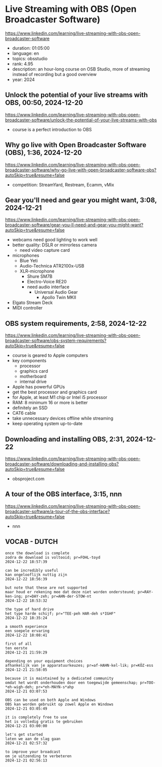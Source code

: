 # Live Streaming with OBS (Open Broadcaster Software)

https://www.linkedin.com/learning/live-streaming-with-obs-open-broadcaster-software

- duration: 01:05:00
- language: en
- topics: obsstudio
- rank: 4.95
- description: an hour-long course on OSB Studio, more of streaming instead of recording but a good overview
- year: 2024

## Unlock the potential of your live streams with OBS, 00:50, 2024-12-20

https://www.linkedin.com/learning/live-streaming-with-obs-open-broadcaster-software/unlock-the-potential-of-your-live-streams-with-obs

- course is a perfect introduction to OBS

## Why go live with Open Broadcaster Software (OBS), 1:36, 2024-12-20

https://www.linkedin.com/learning/live-streaming-with-obs-open-broadcaster-software/why-go-live-with-open-broadcaster-software-obs?autoSkip=true&resume=false

- competition: StreamYard, Restream, Ecamm, vMix

## Gear you'll need and gear you might want, 3:08, 2024-12-21

https://www.linkedin.com/learning/live-streaming-with-obs-open-broadcaster-software/gear-you-ll-need-and-gear-you-might-want?autoSkip=true&resume=false

- webcams need good lighting to work well
- better quality: DSLR or mirrorless camera
  - need video capture card
- microphones
  - Blue Yeti
  - Audio-Technica ATR2100x-USB
  - XLR-microphone
    - Shure SM7B
    - Electro-Voice RE20
    - need audio interface
      - Universal Audio Gear
        - Apollo Twin MKII
- Elgato Stream Deck
- MIDI controller

## OBS system requirements, 2:58, 2024-12-22

https://www.linkedin.com/learning/live-streaming-with-obs-open-broadcaster-software/obs-system-requirements?autoSkip=true&resume=false

- course is geared to Apple computers
- key components
  - processor
  - graphics card
  - motherboard
  - internal drive
- Apple has powerful GPUs
- get the best processor and graphics card
- for Apple, at least M1 chip or Intel i5 processor
- RAM: 8 minimum 16 or more is better
- definitely an SSD
- CAT6 cable
- take unnecessary devices offline while streaming
- keep operating system up-to-date

## Downloading and installing OBS, 2:31, 2024-12-22

https://www.linkedin.com/learning/live-streaming-with-obs-open-broadcaster-software/downloading-and-installing-obs?autoSkip=true&resume=false

- obsproject.com

## A tour of the OBS interface, 3:15, nnn

https://www.linkedin.com/learning/live-streaming-with-obs-open-broadcaster-software/a-tour-of-the-obs-interface?autoSkip=true&resume=false

- nnn

## VOCAB - DUTCH

```
once the download is complete
zodra de download is voltooid; pr=FOHL-toyd
2024-12-22 18:57:39

can be incredibly useful
kan ongelooflijk nuttig zijn
2024-12-22 18:56:39

but note that these are not supported
maar houd er rekening mee dat deze niet worden ondersteund; pr=RAY-ken-ing; pr=DAY-zeh; pr=AHN-der-STOW-nt
2024-12-22 18:53:32

the type of hard drive
het type harde schijf; pr="TEE-peh HAR-deh s*IGHF"
2024-12-22 18:35:24

a smooth experience
een soepele ervaring
2024-12-22 18:08:41

first of all
ten eerste
2024-12-21 21:59:29

depending on your equipment choices
afhankelijk van je apparatuurkeuzes; pr=af-HAHN-kel-lik; pr=KÖZ-ess
2024-12-21 21:58:05

because it is maintained by a dedicated community
omdat het wordt onderhouden door een toegewijde gemeenschap; pr=TOO-*eh-wigh-deh; pr=*eh-MAYN-s*ahp
2024-12-21 03:07:53

OBS can be used on both Apple and Windows
OBS kan worden gebruikt op zowel Apple en Windows
2024-12-21 03:05:49

it is completely free to use
het is volledig gratis te gebruiken
2024-12-21 03:00:00

let's get started
laten we aan de slag gaan
2024-12-21 02:57:32

to improve your broadcast
om je uitzending te verbeteren
2024-12-21 02:56:13

```
